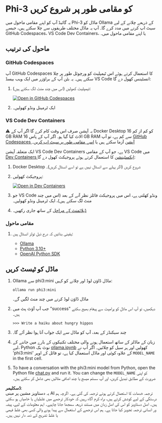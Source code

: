 # Phi-3 کو مقامی طور پر شروع کریں

یہ گائیڈ آپ کو اپنے مقامی ماحول میں Phi-3 ماڈل کو Ollama کے ذریعے چلانے کے لیے سیٹ اپ کرنے میں مدد کرے گا۔ آپ یہ ماڈل مختلف طریقوں سے چلا سکتے ہیں، جیسے GitHub Codespaces، VS Code Dev Containers، یا اپنے مقامی ماحول میں۔

## ماحول کی ترتیب

### GitHub Codespaces

آپ GitHub Codespaces کا استعمال کرتے ہوئے اس ٹیمپلیٹ کو ورچوئل طور پر چلا سکتے ہیں۔ یہ بٹن آپ کے براؤزر میں ایک ویب بیسڈ VS Code انسٹینس کھول دے گا:

1. ٹیمپلیٹ کھولیں (اس میں چند منٹ لگ سکتے ہیں):

    [![Open in GitHub Codespaces](https://github.com/codespaces/badge.svg)](https://codespaces.new/microsoft/phi-3cookbook)

2. ایک ٹرمینل ونڈو کھولیں۔

### VS Code Dev Containers

⚠️ یہ آپشن صرف اس وقت کام کرے گا اگر آپ کے Docker Desktop کو کم از کم 16 GB RAM الاٹ کیا گیا ہو۔ اگر آپ کے پاس 16 GB RAM سے کم ہے، تو آپ [GitHub Codespaces آپشن](../../../../../md/01.Introduction/01) آزما سکتے ہیں یا [اسے مقامی طور پر سیٹ اپ کریں](../../../../../md/01.Introduction/01)۔

ایک متعلقہ آپشن VS Code Dev Containers ہے، جو آپ کے مقامی VS Code میں [Dev Containers ایکسٹینشن](https://marketplace.visualstudio.com/items?itemName=ms-vscode-remote.remote-containers) کا استعمال کرتے ہوئے پروجیکٹ کھول دے گا:

1. Docker Desktop شروع کریں (اگر پہلے سے انسٹال نہیں ہے تو اسے انسٹال کریں)۔
2. پروجیکٹ کھولیں:

    [![Open in Dev Containers](https://img.shields.io/static/v1?style=for-the-badge&label=Dev%20Containers&message=Open&color=blue&logo=visualstudiocode)](https://vscode.dev/redirect?url=vscode://ms-vscode-remote.remote-containers/cloneInVolume?url=https://github.com/microsoft/phi-3cookbook)

3. جو VS Code ونڈو کھلتی ہے، اس میں پروجیکٹ فائلز نظر آنے کے بعد (اس میں چند منٹ لگ سکتے ہیں)، ایک ٹرمینل ونڈو کھولیں۔
4. [ڈپلائمنٹ کے مراحل](../../../../../md/01.Introduction/01) کے ساتھ جاری رکھیں۔

### مقامی ماحول

1. یقینی بنائیں کہ درج ذیل ٹولز انسٹال ہیں:

    * [Ollama](https://ollama.com/)
    * [Python 3.10+](https://www.python.org/downloads/)
    * [OpenAI Python SDK](https://pypi.org/project/openai/)

## ماڈل کو ٹیسٹ کریں

1. Ollama سے phi3:mini ماڈل ڈاؤن لوڈ اور چلانے کو کہیں:

    ```shell
    ollama run phi3:mini
    ```

    ماڈل ڈاؤن لوڈ کرنے میں چند منٹ لگیں گے۔

2. جب آپ آؤٹ پٹ میں "success" دیکھیں، تو آپ اس ماڈل کو پرامپٹ سے پیغام بھیج سکتے ہیں۔

    ```shell
    >>> Write a haiku about hungry hippos
    ```

3. چند سیکنڈز کے بعد، آپ کو ماڈل سے ایک جواب آتا ہوا نظر آئے گا۔

4. زبان کے ماڈلز کے ساتھ استعمال ہونے والی مختلف تکنیکوں کے بارے میں جاننے کے لیے، Python نوٹ بک [ollama.ipynb](../../../../../code/01.Introduce/ollama.ipynb) کھولیں اور ہر سیل کو چلائیں۔ اگر آپ نے 'phi3:mini' کے علاوہ کوئی اور ماڈل استعمال کیا ہے، تو فائل کے اوپر `MODEL_NAME` in the first cell.

5. To have a conversation with the phi3:mini model from Python, open the Python file [chat.py](../../../../../code/01.Introduce/chat.py) and run it. You can change the `MODEL_NAME` کو اپنی ضرورت کے مطابق تبدیل کریں، اور آپ سسٹم میسج یا چند اضافی مثالیں بھی شامل کر سکتے ہیں۔

**ڈسکلیمر**:  
یہ دستاویز مشین پر مبنی AI ترجمہ خدمات کا استعمال کرتے ہوئے ترجمہ کی گئی ہے۔ اگرچہ ہم درستگی کے لیے کوشش کرتے ہیں، براہ کرم آگاہ رہیں کہ خودکار ترجمے میں غلطیاں یا خامیاں ہو سکتی ہیں۔ اصل دستاویز کو اس کی اصل زبان میں مستند ذریعہ سمجھا جانا چاہیے۔ اہم معلومات کے لیے، پیشہ ور انسانی ترجمہ تجویز کیا جاتا ہے۔ ہم اس ترجمے کے استعمال سے پیدا ہونے والی کسی بھی غلط فہمی یا غلط تشریح کے ذمہ دار نہیں ہیں۔